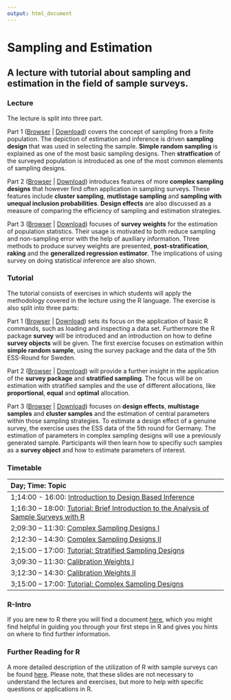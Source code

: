 ```yaml
---
output: html_document
---
```

# Sampling and Estimation
## A lecture with tutorial about sampling and estimation in the field of sample surveys. 

### Lecture 
The lecture is split into three part.

Part 1 ([Browser](https://github.com/BernStZi/SamplingAndEstimation/blob/short/lecture/part_1.pdf) | 
[Download](https://github.com/BernStZi/SamplingAndEstimation/raw/short/lecture/part_1.pdf))
covers the concept of sampling from a finite population. The depiction of estimation and inference is driven  **sampling design** that was used in selecting the sample. **Simple random sampling** is explained as one of the most basic sampling designs. Then **stratfication** of the surveyed population is introduced as one of the most common elements of sampling designs.

Part 2 ([Browser](https://github.com/BernStZi/SamplingAndEstimation/blob/short/lecture/part_2.pdf) | 
[Download](https://github.com/BernStZi/SamplingAndEstimation/raw/short/lecture/part_2.pdf))
introduces features of more **complex sampling designs** that however find often application in sampling surveys.
These features include **cluster sampling**, **mutlistage sampling** and **sampling with unequal inclusion probabilities**.
**Design effects** are also discussed as a measure of comparing the efficiency of sampling and estimation strategies.

Part 3 ([Browser](https://github.com/BernStZi/SamplingAndEstimation/blob/short/lecture/part_3.pdf) | 
[Download](https://github.com/BernStZi/SamplingAndEstimation/raw/short/lecture/part_3.pdf))
focuses of **survey weights** for the estimation of population statistics. Their usage is motivated to both reduce sampling and non-sampling error with the help of auxiliary information. Three methods to produce survey weights are presented, **post-stratification**, **raking** and the **generalized regression estimator**.
The implications of using survey on doing statistical inference are also shown.

### Tutorial

The tutorial consists of exercises in which students will apply the methodology covered in the lecture using the R language. The exercise is also split into three parts:

Part 1 ([Browser](https://github.com/BernStZi/SamplingAndEstimation/blob/short/tutorial/Ex1.md) | 
[Download](https://github.com/BernStZi/SamplingAndEstimation/raw/short/tutorial/Ex1.pdf)) sets its focus on the application of basic R commands, such as loading and inspecting a data set. Furthermore the R package **survey** will be introduced and an introduction on how to define **survey objects** will be given. The first exercise focuses on estimation within **simple random sample**, using the survey package and the data of the 5th ESS-Round for Sweden.

Part 2 ([Browser](https://github.com/BernStZi/SamplingAndEstimation/blob/short/tutorial/Ex2initial.md) | 
[Download](https://github.com/BernStZi/SamplingAndEstimation/raw/short/tutorial/Ex2initial.pdf))  will provide a further insight in the application of the **survey package** and **stratified sampling**. The focus will be on estimation with stratified samples and the use of different allocations, like **proportional**, **equal** and **optimal** allocation.

Part 3 ([Browser](https://github.com/BernStZi/SamplingAndEstimation/blob/short/tutorial/Ex3.pdf) | 
[Download](https://github.com/BernStZi/SamplingAndEstimation/raw/short/tutorial/Ex3.pdf)) focuses on **design effects**,   **multistage samples** and **cluster samples** and the estimation of central parameters within those sampling strategies. To estimate a design effect of a genuine survey, the exercise uses the ESS data of the 5th round for Germany.
The estimation of parameters in complex sampling designs will use a previously generated sample. Participants will then learn how to specifiy such samples as a **survey object** and how to estimate parameters of interest.


### Timetable


|Day; Time: Topic                                                                           |
|:--------------------------------------------------------------------------------------|
|1;14:00 - 16:00:  [Introduction to Design Based Inference](https://github.com/BernStZi/SamplingAndEstimation/blob/short/lecture/part_1.pdf)                               |
|1;16:30 – 18:00: [Tutorial: Brief Introduction to the Analysis of Sample Surveys with R](https://github.com/BernStZi/SamplingAndEstimation/blob/short/tutorial/Ex1.pdf) |
|2;09:30 – 11:30: [Complex Sampling Designs I](https://github.com/BernStZi/SamplingAndEstimation/blob/short/lecture/part_2.pdf)                                          |
|2;12:30 – 14:30: [Complex Sampling Designs II]((https://github.com/BernStZi/SamplingAndEstimation/blob/short/lecture/part_2.pdf))                                           |
|2;15:00 – 17:00: [Tutorial: Stratified Sampling Designs](https://github.com/BernStZi/SamplingAndEstimation/blob/short/tutorial/Ex2initial.md)                                 |
|3;09:30 – 11:30: [Calibration Weights I](https://github.com/BernStZi/SamplingAndEstimation/blob/short/lecture/part_3.pdf)                                                 |
|3;12:30 – 14:30: [Calibration Weights II](https://github.com/BernStZi/SamplingAndEstimation/blob/short/lecture/part_3.pdf)                                                |
|3;15:00 – 17:00: [Tutorial: Complex Sampling Designs](https://github.com/BernStZi/SamplingAndEstimation/blob/short/tutorial/Ex3.pdf)                                     |


### R-Intro
If you are new to R there you will find a document [here](https://github.com/BernStZi/SamplingAndEstimation/blob/short/tutorial/preparation/Preparation.md), which you might find helpful in guiding you through your first steps in R and gives you hints on where to find further information.

### Further Reading for R
A more detailed description of the utilization of R with sample surveys can be found [here](https://github.com/BernStZi/SamplingAndEstimation/tree/short/tutorial/slides). Please note, that these slides are not necessary to understand the lectures and exercises, but more to help with specific questions or applications in R.



